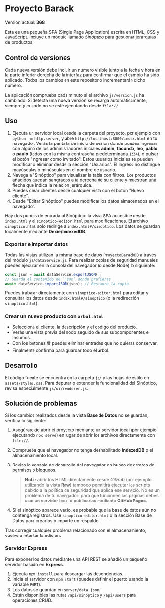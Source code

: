 # Proyecto Barack

Versión actual: **368**

Esta es una pequeña SPA (Single Page Application) escrita en HTML, CSS y JavaScript.
Incluye un módulo llamado *Sinóptico* para gestionar jerarquías de productos.

## Control de versiones

Cada nueva versión debe incluir un número visible junto a la fecha y hora en la parte inferior derecha de la interfaz para confirmar que el cambio ha sido aplicado.
Todos los cambios en este repositorio incrementarán dicho número.

La aplicación comprueba cada minuto si el archivo `js/version.js` ha
cambiado. Si detecta una nueva versión se recarga automáticamente,
siempre y cuando no se esté ejecutando desde `file://`.

## Uso

1. Ejecuta un servidor local desde la carpeta del proyecto, por ejemplo
  con `python -m http.server`, y abre `http://localhost:8000/index.html` en
  tu navegador. Verás la pantalla de inicio de sesión donde puedes ingresar
  con alguno de los administradores iniciales **admin**, **facundo**, **leo**, **pablo** o
  **paulo** (todos con la misma contraseña predeterminada `1234`), o pulsar el botón
  "Ingresar como invitado". Estos usuarios iniciales se pueden modificar o
  eliminar desde la
  sección "Usuarios".
  El ingreso no distingue mayúsculas o minúsculas en el nombre de usuario.
2. Navega a "Sinóptico" para visualizar la tabla con filtros.
   Los productos añadidos quedan sangrados a la derecha de su cliente y
   muestran una flecha que indica la relación jerárquica.
3. Puedes crear clientes desde cualquier vista con el botón "Nuevo cliente".
4. Desde "Editar Sinóptico" puedes modificar los datos almacenados en el
   navegador.

Hay dos puntos de entrada al Sinóptico: la vista SPA accesible desde `index.html` y el `sinoptico-editor.html` para modificaciones. El archivo `sinoptico.html` solo redirige a `index.html#/sinoptico`.
Los datos se guardan localmente mediante **Dexie/IndexedDB**.

### Exportar e importar datos

Todas las vistas utilizan la misma base de datos `ProyectoBarackDB` a través del
módulo `js/dataService.js`. Para realizar copias de seguridad manuales puedes
ejecutar en la consola del navegador (o desde Node) lo siguiente:

```js
const json = await dataService.exportJSON();
// Guarda el contenido de `json` donde prefieras
await dataService.importJSON(json); // Restaura la copia
```


Puedes trabajar directamente con `sinoptico-editor.html` para editar y consultar los datos desde `index.html#/sinoptico` (o la redirección `sinoptico.html`).

### Crear un nuevo producto con `arbol.html`

- Selecciona el cliente, la descripción y el código del producto.
- Verás una vista previa del nodo seguido de sus subcomponentes e insumos.
- Con los botones 🗑 puedes eliminar entradas que no quieras conservar.
- Finalmente confirma para guardar todo el árbol.

## Desarrollo

El código fuente se encuentra en la carpeta `js/` y las hojas de estilo en
`assets/styles.css`. Para depurar o extender la funcionalidad del Sinóptico,
revisa especialmente `js/ui/renderer.js`.

## Solución de problemas

Si los cambios realizados desde la vista **Base de Datos** no se guardan,
verifica lo siguiente:

1. Asegúrate de abrir el proyecto mediante un servidor local (por ejemplo
   ejecutando `npx serve`) en lugar de abrir los archivos directamente con
   `file://`.
2. Comprueba que el navegador no tenga deshabilitado **IndexedDB** o el
   almacenamiento local.
3. Revisa la consola de desarrollo del navegador en busca de errores de
   permisos o bloqueos.

   > **Nota:** abrir los HTML directamente desde _GitHub_ (por ejemplo
   utilizando la vista **Raw**) tampoco permitirá ejecutar los scripts debido a
   la política de seguridad que aplica ese servicio. No es un problema de tu
   navegador: para que funcionen las páginas debes usar un servidor local o
   publicarlas mediante **GitHub Pages**.

4. Si el sinóptico aparece vacío, es probable que la base de datos aún no
   contenga registros. Use `sinoptico-editor.html` o la sección Base de Datos
   para crearlos o importe un respaldo.

Tras corregir cualquier problema relacionado con el almacenamiento, vuelve a
intentar la edición.

### Servidor Express

Para exponer los datos mediante una API REST se añadió un pequeño servidor basado en **Express**.

1. Ejecuta `npm install` para descargar las dependencias.
2. Inicia el servidor con `npm start` (puedes definir el puerto usando la variable `PORT`).
3. Los datos se guardan en `server/data.json`.
4. Están disponibles las rutas `/api/sinoptico` y `/api/users` para operaciones CRUD.

